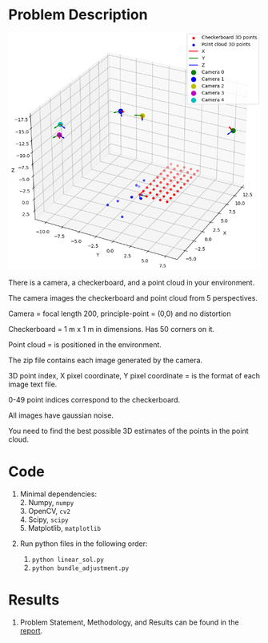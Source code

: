 # Problem Description

<img src="report/images/bundle_adjustment_results.png" alt="pipeline" width="600" />

There is a camera, a checkerboard, and a point cloud in your environment.

The camera images the checkerboard and point cloud from 5 perspectives.  

Camera = focal length 200, principle-point = (0,0) and no distortion

Checkerboard = 1 m x 1 m in dimensions. Has 50 corners on it.

Point cloud = is positioned in the environment.

The zip file contains each image generated by the camera.

3D point index, X pixel coordinate, Y pixel coordinate = is the format of each image text file.

0-49 point indices correspond to the checkerboard.

All images have gaussian noise.  

You need to find the best possible 3D estimates of the points in the point cloud.



# Code  
1. Minimal dependencies:  
    2. Numpy, `numpy`    
    3. OpenCV, `cv2`  
    4. Scipy, `scipy`  
    5. Matplotlib, `matplotlib` 

2. Run python files in the following order:
    1. `python linear_sol.py`  
    2. `python bundle_adjustment.py`  


# Results
1. Problem Statement, Methodology, and Results can be found in the [report](report/main.pdf).

